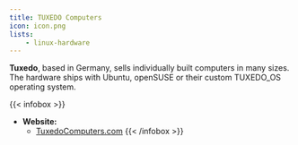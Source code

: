 ```yaml
---
title: TUXEDO Computers
icon: icon.png
lists:
    - linux-hardware
---
```


**Tuxedo**, based in Germany, sells individually built computers in many sizes. The hardware ships with Ubuntu, openSUSE or their custom TUXEDO_OS operating system.

{{< infobox >}}
- **Website:**
    - [TuxedoComputers.com](https://www.tuxedocomputers.com/en)
{{< /infobox >}}